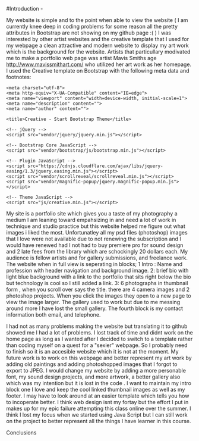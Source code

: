 #Introduction -

My website is simple and to the point when able to view the website ( I am currently knee deep in coding problems for some reason all the pretty attributes in Bootstrap are not showing on my github page :( ) I was interested by other artist websites and the creative template that I used for my webpage a clean attractive and modern website to display my art work which is the background for the website. Artists that particullary modivated me to make a portfolio web page was artist Mavis Smiths age http://www.mavissmithart.com/ who utilized her art work as her homepage. 
I used the Creative template on Bootstrap with the following meta data and footnotes:
   
   
    <meta charset="utf-8">
    <meta http-equiv="X-UA-Compatible" content="IE=edge">
    <meta name="viewport" content="width=device-width, initial-scale=1">
    <meta name="description" content="">
    <meta name="author" content="">

    <title>Creative - Start Bootstrap Theme</title>
    
    <!-- jQuery -->
    <script src="vendor/jquery/jquery.min.js"></script>

    <!-- Bootstrap Core JavaScript -->
    <script src="vendor/bootstrap/js/bootstrap.min.js"></script>

    <!-- Plugin JavaScript -->
    <script src="https://cdnjs.cloudflare.com/ajax/libs/jquery-easing/1.3/jquery.easing.min.js"></script>
    <script src="vendor/scrollreveal/scrollreveal.min.js"></script>
    <script src="vendor/magnific-popup/jquery.magnific-popup.min.js"></script>

    <!-- Theme JavaScript -->
    <script src="js/creative.min.js"></script>

    
My site is a portfolio site which gives you a taste of my photography a medium I am leaning toward empahsizing in and need a lot of work in technique and studio practice but this website helped me figure out what images i liked the most. Unfortunatley all my psd files (photoshop) images that I love were not available due to not renewing the subscription and I would have renewed had I not had to buy premiere pro for sound design and 2 late fees from the library which are schockingly 20 dollars each. My audience is fellow artists and for gallery submissions, and freelance work. The website when in full view is seperating in blocks; 1 Intro : Name and profession with header navigation and background image. 2: brief bio with light blue background with a link to the portfolio that sits right below the bio but technology is cool so I still added a link. 3: 6 photographs in thumbnail form , when you scroll over says the title. there are 4 camera images and 2 photoshop projects. When you click the images they open to a new page to view the image larger. The gallery used to work but due to me messing around more I have lost the small gallery.  The fourth block is my contact information both email, and telephone. 

I had not as many problems making the website but translating it to github showed me I had a lot of problems. I lost track of time and didnt work on the home page as long as I wanted after I decided to switch to a template rather than coding myself on a quest for a "sexier" webpage. So I probably need to finish so it is an accesible website which it is not at the moment. My future work is to work on this webpage and better represent my art work by adding old paintings and adding photoshopped images that I forgot to export to JPEG. I would change my website by adding a more personable font, my sound design projects, and more artwork, a better gallery also which was my intention but it is lost in the code . I want to maintain my intro block one I love and keep the cool linked thumbnail images as well as my footer. I may have to look around at an easier template which tells you how to incoperate better. I think web design isnt my fortay but the effort I put in makes up for my epic failure attempting this class online over the summer. I think I lost my focus when we started using Java Script but I can still work on the project to better represent all the things I have learner in this course. 






Conclusions